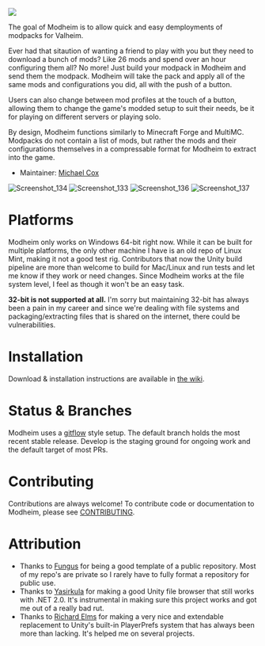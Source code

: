 ![](https://user-images.githubusercontent.com/31874317/131747360-726dd30d-d2a0-4e79-ab89-5c090eb86d1a.png)


The goal of Modheim is to allow quick and easy demployments of modpacks for Valheim. 

Ever had that sitaution of wanting a friend to play with you but they need to download a bunch of mods? Like 26 mods and spend over an hour configuring them all? No more! Just build your modpack in Modheim and send them the modpack. Modheim will take the pack and apply all of the same mods and configurations you did, all with the push of a button. 

Users can also change between mod profiles at the touch of a button, allowing them to change the game's modded setup to suit their needs, be it for playing on different servers or playing solo. 

By design, Modheim functions similarly to Minecraft Forge and MultiMC. Modpacks do not contain a list of mods, but rather the mods and their configurations themselves in a compressable format for Modheim to extract into the game.

- Maintainer: [Michael Cox](https://github.com/Arylos07)

![Screenshot_134](https://user-images.githubusercontent.com/31874317/131731009-cee748b1-66f4-42b1-af25-b820d04fb2e2.png)
![Screenshot_133](https://user-images.githubusercontent.com/31874317/131731020-5d121b5b-38d4-4a82-89fa-9be9101e9dff.png)
![Screenshot_136](https://user-images.githubusercontent.com/31874317/131731026-bc72fb35-6654-4175-9f3b-d4bbf39b74ac.png)
![Screenshot_137](https://user-images.githubusercontent.com/31874317/131731086-64918a69-06f0-4e20-8699-d1b9a2d0d45e.png)


Platforms
============
Modheim only works on Windows 64-bit right now. While it can be built for multiple platforms, the only other machine I have is an old repo of Linux Mint, making it not a good test rig. 
Contributors that now the Unity build pipeline are more than welcome to build for Mac/Linux and run tests and let me know if they work or need changes. Since Modheim works at the file system level, I feel as though it won't be an easy task. 

**32-bit is not supported at all.** I'm sorry but maintaining 32-bit has always been a pain in my career and since we're dealing with file systems and packaging/extracting files that is shared on the internet, there could be vulnerabilities.

Installation
============

Download & installation instructions are available in [the wiki](https://github.com/Arylos07/Modheim/wiki/how_to_use#how-do-i-install-modheim).

Status & Branches
=================

Modheim uses a [gitflow](https://nvie.com/posts/a-successful-git-branching-model/) style setup. The default branch holds the most recent stable release. Develop is the staging ground for ongoing work and the default target of most PRs. 

Contributing
============

Contributions are always welcome!
To contribute code or documentation to Modheim, please see [CONTRIBUTING](https://github.com/Arylos07/Modheim/blob/master/CONTRIBUTING.md).

Attribution
============

* Thanks to [Fungus](https://github.com/snozbot/fungus) for being a good template of a public repository. Most of my repo's are private so I rarely have to fully format a repository for public use.
* Thanks to [Yasirkula](https://github.com/yasirkula/UnitySimpleFileBrowser) for making a good Unity file browser that still works with .NET 2.0. It's instrumental in making sure this project works and got me out of a really bad rut.
* Thanks to [Richard Elms](https://github.com/richardelms/FileBasedPlayerPrefs) for making a very nice and extendable replacement to Unity's built-in PlayerPrefs system that has always been more than lacking. It's helped me on several projects.
